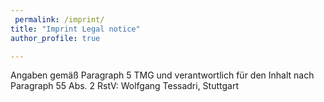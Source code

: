 ```yaml
---
 permalink: /imprint/ 
title: "Imprint Legal notice"
author_profile: true

---
```


Angaben gemäß Paragraph 5 TMG und verantwortlich für den Inhalt nach Paragraph 55 Abs. 2 RstV: Wolfgang Tessadri, Stuttgart